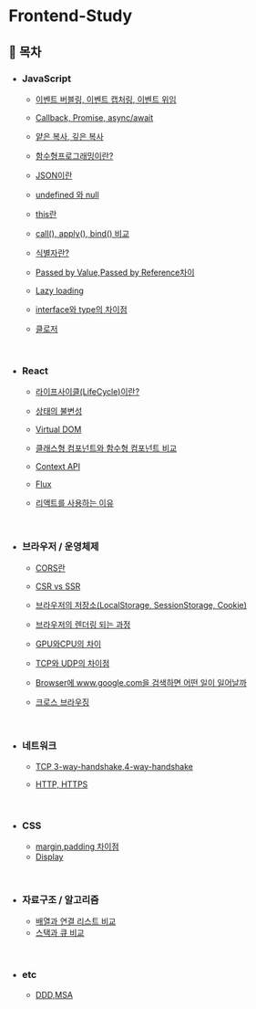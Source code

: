 # Frontend-Study

## 📌 **목차**

- ### **JavaScript**

  - [이벤트 버블링, 이벤트 캡처링, 이벤트 위임](./JavaScript/event%20bubbling%2C%20event%20capturing%2C%20event%20delegation.md)

  - [Callback, Promise, async/await](./JavaScript/Callback%2C%20Promise%2C%20async%2Cawait.md)

  - [얕은 복사, 깊은 복사](./JavaScript/%EC%96%95%EC%9D%80%20%EB%B3%B5%EC%82%AC%2C%20%EA%B9%8A%EC%9D%80%20%EB%B3%B5%EC%82%AC.md)

  - [함수형프로그래밍이란?](./JavaScript/함수형프로그래밍이란.md)

  - [JSON이란](./JavaScript/JSON%EC%9D%B4%EB%9E%80.md)

  - [undefined 와 null](./JavaScript/undefined%20%EC%99%80%20null.md)

  - [this란](./JavaScript/this.md)

  - [call(), apply(), bind() 비교](<./JavaScript/call()%2C%20apply()%2C%20bind()%20비교.md>)
  
  - [식별자란?](./JavaScript/식별자란무엇인가.md)

  - [Passed by Value,Passed by Reference차이](./JavaScript/Passed%20by%20Value,Passed%20by%20Reference.md)
  
  - [Lazy loading](./JavaScript/Lazy%20loading.md)

  - [interface와 type의 차이점](./JavaScript/TypeScript%EC%9D%98%20interface%EC%99%80%20type%EC%9D%98%20%EC%B0%A8%EC%9D%B4%EC%A0%90.md)
  
  - [클로저](./JavaScript/Closure.md)

  <br>

- ### **React**

  - [라이프사이클(LifeCycle)이란?](<./React/라이프사이클(LifeCycle)이란.md>)

  - [상태의 불변성](./React/%EC%83%81%ED%83%9C%EC%9D%98%20%EB%B6%88%EB%B3%80%EC%84%B1.md)

  - [Virtual DOM](./React/Virtual%20DOM.md)

  - [클래스형 컴포넌트와 함수형 컴포넌트 비교](./React/클래스형%20컴포넌트와%20함수형%20컴포넌트.md)

  - [Context API](./React/contextAPI.md)
  
  - [Flux](./React/Flux.md)
  
  - [리액트를 사용하는 이유](./React/리액트를%20사용하는%20이유.md)

<br>

- ### **브라우저 / 운영체제**
  - [CORS란](./%EB%B8%8C%EB%9D%BC%EC%9A%B0%EC%A0%80%2C%20%EC%9A%B4%EC%98%81%EC%B2%B4%EC%A0%9C/CORS%EB%9E%80.md)

  - [CSR vs SSR](./%EB%B8%8C%EB%9D%BC%EC%9A%B0%EC%A0%80%2C%20%EC%9A%B4%EC%98%81%EC%B2%B4%EC%A0%9C/CSR%20vs%20SSR.md)

  - [브라우저의 저장소(LocalStorage, SessionStorage, Cookie)](./%EB%B8%8C%EB%9D%BC%EC%9A%B0%EC%A0%80%2C%20%EC%9A%B4%EC%98%81%EC%B2%B4%EC%A0%9C/%EB%B8%8C%EB%9D%BC%EC%9A%B0%EC%A0%80%EC%9D%98%20%EC%A0%80%EC%9E%A5%EC%86%8C(LocalStorage%2C%20SessionStorage%2C%20Cookie).md)
  
  - [브라우저의 렌더링 되는 과정](./%EB%B8%8C%EB%9D%BC%EC%9A%B0%EC%A0%80%2C%20%EC%9A%B4%EC%98%81%EC%B2%B4%EC%A0%9C/%EB%B8%8C%EB%9D%BC%EC%9A%B0%EC%A0%80%EC%9D%98%20%EB%A0%8C%EB%8D%94%EB%A7%81%20%EB%90%98%EB%8A%94%20%EA%B3%BC%EC%A0%95.md)
  
  - [GPU와CPU의 차이](./%EB%B8%8C%EB%9D%BC%EC%9A%B0%EC%A0%80%2C%20%EC%9A%B4%EC%98%81%EC%B2%B4%EC%A0%9C/GPU%EC%99%80CPU%EC%9D%98%20%EC%B0%A8%EC%9D%B4.md)

  - [TCP와 UDP의 차이점](./%EB%B8%8C%EB%9D%BC%EC%9A%B0%EC%A0%80%2C%20%EC%9A%B4%EC%98%81%EC%B2%B4%EC%A0%9C/TCP%20%EC%99%80%20UDP%20%EC%9D%98%20%EC%B0%A8%EC%9D%B4%EC%A0%90.md)
 
  - [Browser에 www.google.com을 검색하면 어떤 일이 일어날까](./%EB%B8%8C%EB%9D%BC%EC%9A%B0%EC%A0%80%2C%20%EC%9A%B4%EC%98%81%EC%B2%B4%EC%A0%9C/Browser%EC%97%90%20www.google.com%EC%9D%84%20%EA%B2%80%EC%83%89%ED%95%98%EB%A9%B4%20%EC%96%B4%EB%96%A4%20%EC%9D%BC%EC%9D%B4%20%EC%9D%BC%EC%96%B4%EB%82%A0%EA%B9%8C.md)

  - [크로스 브라우징](./%EB%B8%8C%EB%9D%BC%EC%9A%B0%EC%A0%80%2C%20%EC%9A%B4%EC%98%81%EC%B2%B4%EC%A0%9C/Cross%20Browsing.md)
 
  <br>
  
- ### **네트워크**
  - [TCP 3-way-handshake,4-way-handshake](./%EB%84%A4%ED%8A%B8%EC%9B%8C%ED%81%AC%2C%20%EB%B0%B1%EC%97%94%EB%93%9C/3-way-handshake,4-way-handshake.md)
  
  - [HTTP, HTTPS](./%EB%84%A4%ED%8A%B8%EC%9B%8C%ED%81%AC%2C%20%EB%B0%B1%EC%97%94%EB%93%9C/HTTP%2C%20HTTPS.md)

<br>

- ### **CSS**
  - [margin,padding 차이점](./CSS/margin%2Cpadding%20차이점.md)
  - [Display](./CSS/Display.md)

<br>

- ### **자료구조 / 알고리즘**
  - [배열과 연결 리스트 비교](./자료구조%2C%20알고리즘/배열과%20연결%20리스트%20비교.md)
  - [스택과 큐 비교](./자료구조%2C%20알고리즘/스택과%20큐%20비교.md)
  
<br>

- ### **etc**
  - [DDD,MSA](./etc/DDD%2CMSA.md)

